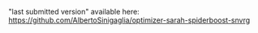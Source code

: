 "last submitted version" available here: https://github.com/AlbertoSinigaglia/optimizer-sarah-spiderboost-snvrg